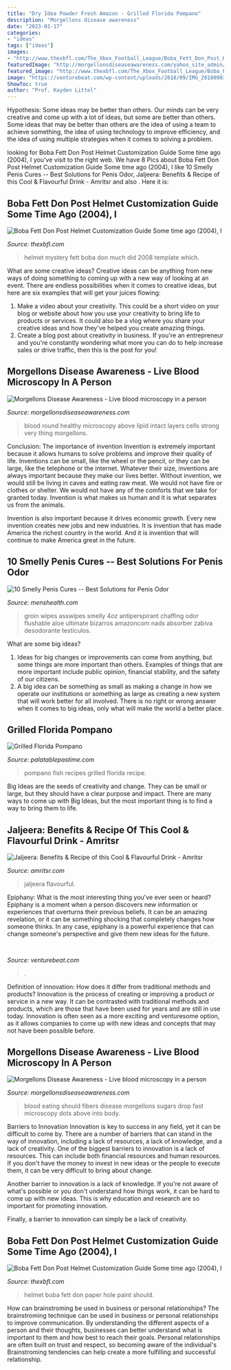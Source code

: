 ```yaml
---
title: "Dry Idea Powder Fresh Amazon - Grilled Florida Pompano"
description: "Morgellons disease awareness"
date: "2023-01-17"
categories:
- "ideas"
tags: ["ideas"]
images:
- "http://www.thexbfl.com/The_Xbox_Football_League/Boba_Fett_Don_Post_Helmet_files/Img_9319RS.jpg"
featuredImage: "http://morgellonsdiseaseawareness.com/yahoo_site_admin/assets/images/LB6SEPTEMBER2012.338190429_std.jpg"
featured_image: "http://www.thexbfl.com/The_Xbox_Football_League/Boba_Fett_Don_Post_Helmet_files/MH_Back.jpg"
image: "https://venturebeat.com/wp-content/uploads/2018/09/IMG_20180903_102707-1.jpg?w=757"
ShowToc: true
author: "Prof. Kayden Littel"
---
```



Hypothesis: Some ideas may be better than others.
Our minds can be very creative and come up with a lot of ideas, but some are better than others. Some ideas that may be better than others are the idea of using a team to achieve something, the idea of using technology to improve efficiency, and the idea of using multiple strategies when it comes to solving a problem.

	

		
looking for Boba Fett Don Post Helmet Customization Guide Some time ago (2004), I you've visit to the right web. We have 8 Pics about Boba Fett Don Post Helmet Customization Guide Some time ago (2004), I like 10 Smelly Penis Cures -- Best Solutions for Penis Odor, Jaljeera: Benefits &amp; Recipe of this Cool &amp; Flavourful Drink - Amritsr and also . Here it is:
		
    
## Boba Fett Don Post Helmet Customization Guide Some Time Ago (2004), I

<img loading=lazy src="http://www.thexbfl.com/The_Xbox_Football_League/Boba_Fett_Don_Post_Helmet_files/MH_Back.jpg" onerror="this.onerror=null;this.src='https://tse1.mm.bing.net/th?id=OIP.Xef3U9lOMWAVywsPSP7tFAAAAA&amp;pid=15.1';" alt="Boba Fett Don Post Helmet Customization Guide Some time ago (2004), I">

_Source: thexbfl.com_

>helmet mystery fett boba don much did 2008 template which. 

	

What are some creative ideas?
Creative ideas can be anything from new ways of doing something to coming up with a new way of looking at an event. There are endless possibilities when it comes to creative ideas, but here are six examples that will get your juices flowing: 
1. Make a video about your creativity. This could be a short video on your blog or website about how you use your creativity to bring life to products or services. It could also be a vlog where you share your creative ideas and how they've helped you create amazing things. 
2. Create a blog post about creativity in business. If you're an entrepreneur and you're constantly wondering what more you can do to help increase sales or drive traffic, then this is the post for you!

    
## Morgellons Disease Awareness - Live Blood Microscopy In A Person

<img loading=lazy src="http://morgellonsdiseaseawareness.com/yahoo_site_admin/assets/images/LB6SEPTEMBER2012.338190429_std.jpg" onerror="this.onerror=null;this.src='https://tse3.mm.bing.net/th?id=OIP.kGxtpIj-pwhaxnS3ekm3XgHaEL&amp;pid=15.1';" alt="Morgellons Disease Awareness - Live blood microscopy in a person">

_Source: morgellonsdiseaseawareness.com_

>blood round healthy microscopy above lipid intact layers cells strong very thing morgellons. 

	

Conclusion: The importance of invention
Invention is extremely important because it allows humans to solve problems and improve their quality of life. Inventions can be small, like the wheel or the pencil, or they can be large, like the telephone or the internet. Whatever their size, inventions are always important because they make our lives better.
Without invention, we would still be living in caves and eating raw meat. We would not have fire or clothes or shelter. We would not have any of the comforts that we take for granted today. Invention is what makes us human and it is what separates us from the animals.

Invention is also important because it drives economic growth. Every new invention creates new jobs and new industries. It is invention that has made America the richest country in the world. And it is invention that will continue to make America great in the future.

    
## 10 Smelly Penis Cures -- Best Solutions For Penis Odor

<img loading=lazy src="https://hips.hearstapps.com/vader-prod.s3.amazonaws.com/1537897960-41L2B2Bn2BGavL.jpg?crop=1xw:1.00xh;center,top&amp;resize=480:*" onerror="this.onerror=null;this.src='https://tse3.mm.bing.net/th?id=OIP.E_DlcaV7FZWc-obeCs57jgHaHa&amp;pid=15.1';" alt="10 Smelly Penis Cures -- Best Solutions for Penis Odor">

_Source: menshealth.com_

>groin wipes asswipes smelly 4oz antiperspirant chaffing odor flushable aloe ultimate bizarros amazoncom nads absorber zabiva desodorante testículos. 

	

What are some big ideas?
1. Ideas for big changes or improvements can come from anything, but some things are more important than others. Examples of things that are more important include public opinion, financial stability, and the safety of our citizens.
2. A big idea can be something as small as making a change in how we operate our institutions or something as large as creating a new system that will work better for all involved. There is no right or wrong answer when it comes to big ideas, only what will make the world a better place.

    
## Grilled Florida Pompano

<img loading=lazy src="http://palatablepastime.com/wp-content/uploads/2013/06/dsc08097.jpg?w=487" onerror="this.onerror=null;this.src='https://tse1.mm.bing.net/th?id=OIP.oj8bXInUSretyIoYDmjjpQHaFj&amp;pid=15.1';" alt="Grilled Florida Pompano">

_Source: palatablepastime.com_

>pompano fish recipes grilled florida recipe. 

	

Big Ideas are the seeds of creativity and change. They can be small or large, but they should have a clear purpose and impact. There are many ways to come up with Big Ideas, but the most important thing is to find a way to bring them to life.

    
## Jaljeera: Benefits &amp; Recipe Of This Cool &amp; Flavourful Drink - Amritsr

<img loading=lazy src="https://amritsr.com/wp-content/uploads/2020/09/benefits-of-drinking-Jaljeera.jpg" onerror="this.onerror=null;this.src='https://tse3.mm.bing.net/th?id=OIP.TGjq18idSVAXCY9WHBfYegHaHa&amp;pid=15.1';" alt="Jaljeera: Benefits &amp; Recipe of this Cool &amp; Flavourful Drink - Amritsr">

_Source: amritsr.com_

>jaljeera flavourful. 

	

Epiphany: What is the most interesting thing you've ever seen or heard?
Epiphany is a moment when a person discovers new information or experiences that overturns their previous beliefs. It can be an amazing revelation, or it can be something shocking that completely changes how someone thinks. In any case, epiphany is a powerful experience that can change someone's perspective and give them new ideas for the future.

    
## 

<img loading=lazy src="https://venturebeat.com/wp-content/uploads/2018/09/IMG_20180903_102707-1.jpg?w=757" onerror="this.onerror=null;this.src='https://tse3.mm.bing.net/th?id=OIP.Dnhhdm2edEw4m6F1HTB_ZgHaF3&amp;pid=15.1';" alt="">

_Source: venturebeat.com_

>. 

	

Definition of innovation: How does it differ from traditional methods and products?
Innovation is the process of creating or improving a product or service in a new way. It can be contrasted with traditional methods and products, which are those that have been used for years and are still in use today. Innovation is often seen as a more exciting and venturesome option, as it allows companies to come up with new ideas and concepts that may not have been possible before.

    
## Morgellons Disease Awareness - Live Blood Microscopy In A Person

<img loading=lazy src="http://morgellonsdiseaseawareness.com/yahoo_site_admin/assets/images/2_Live_blood_submissions.8652401_std.jpg" onerror="this.onerror=null;this.src='https://tse2.mm.bing.net/th?id=OIP.RXZQAlhUZlf1xuMbZT2vfgHaF7&amp;pid=15.1';" alt="Morgellons Disease Awareness - Live blood microscopy in a person">

_Source: morgellonsdiseaseawareness.com_

>blood eating should fibers disease morgellons sugars drop fast microscopy dots above into body. 

	

Barriers to Innovation
Innovation is key to success in any field, yet it can be difficult to come by. There are a number of barriers that can stand in the way of innovation, including a lack of resources, a lack of knowledge, and a lack of creativity.
One of the biggest barriers to innovation is a lack of resources. This can include both financial resources and human resources. If you don't have the money to invest in new ideas or the people to execute them, it can be very difficult to bring about change.

Another barrier to innovation is a lack of knowledge. If you're not aware of what's possible or you don't understand how things work, it can be hard to come up with new ideas. This is why education and research are so important for promoting innovation.

Finally, a barrier to innovation can simply be a lack of creativity.

    
## Boba Fett Don Post Helmet Customization Guide Some Time Ago (2004), I

<img loading=lazy src="http://www.thexbfl.com/The_Xbox_Football_League/Boba_Fett_Don_Post_Helmet_files/Img_9319RS.jpg" onerror="this.onerror=null;this.src='https://tse3.mm.bing.net/th?id=OIP.g7snHJs81agWrJDtL1PvDgAAAA&amp;pid=15.1';" alt="Boba Fett Don Post Helmet Customization Guide Some time ago (2004), I">

_Source: thexbfl.com_

>helmet boba fett don paper hole paint should. 

	

How can brainstroming be used in business or personal relationships?
The brainstroming technique can be used in business or personal relationships to improve communication. By understanding the different aspects of a person and their thoughts, businesses can better understand what is important to them and how best to reach their goals. Personal relationships are often built on trust and respect, so becoming aware of the individual's Brainstroming tendencies can help create a more fulfilling and successful relationship.

